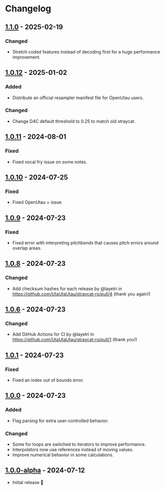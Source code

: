 # Changelog

## [1.1.0] - 2025-02-19

### Changed
 - Stretch coded features instead of decoding first for a huge performance improvement.

## [1.0.12] - 2025-01-02

### Added
 - Distribute an official resampler manifest file for OpenUtau users.

### Changed
 - Change D4C default threshold to 0.25 to match old straycat.

## [1.0.11] - 2024-08-01

### Fixed
 - Fixed vocal fry issue on some notes.

## [1.0.10] - 2024-07-25

### Fixed
 - Fixed OpenUtau + issue.

## [1.0.9] - 2024-07-23

### Fixed
 - Fixed error with interpreting pitchbends that causes pitch errors around overlap areas.

## [1.0.8] - 2024-07-23

### Changed
 - Add checksum hashes for each release by @layetri in https://github.com/UtaUtaUtau/straycat-rs/pull/4 (thank you again!)

## [1.0.6] - 2024-07-23

### Changed
 - Add GitHub Actions for CI by @layetri in https://github.com/UtaUtaUtau/straycat-rs/pull/1 (thank you!)

## [1.0.1] - 2024-07-23

### Fixed
 - Fixed an index out of bounds error.

## [1.0.0] - 2024-07-23

### Added
 - Flag parsing for extra user-controlled behavior.

### Changed
 - Some for loops are switched to iterators to improve performance.
 - Interpolators now use references instead of moving values.
 - Improve numerical behavior in some calculations.

## [1.0.0-alpha] - 2024-07-12

 - Initial release 🎉

[1.1.0]: https://github.com/UtaUtaUtau/straycat-rs/compare/v1.0.11...v1.1.0
[1.0.12]: https://github.com/UtaUtaUtau/straycat-rs/compare/v1.0.11...v1.0.12
[1.0.11]: https://github.com/UtaUtaUtau/straycat-rs/compare/v1.0.10...v1.0.11
[1.0.10]: https://github.com/UtaUtaUtau/straycat-rs/compare/v1.0.9...v1.0.10
[1.0.9]: https://github.com/UtaUtaUtau/straycat-rs/compare/v1.0.8...v1.0.9
[1.0.8]: https://github.com/UtaUtaUtau/straycat-rs/compare/v1.0.6...v1.0.8
[1.0.6]: https://github.com/UtaUtaUtau/straycat-rs/compare/v1.0.1...v1.0.6
[1.0.1]: https://github.com/UtaUtaUtau/straycat-rs/compare/v1.0.0...v1.0.1
[1.0.0]: https://github.com/UtaUtaUtau/straycat-rs/compare/v1.0.0-alpha...v1.0.0
[1.0.0-alpha]: https://github.com/UtaUtaUtau/straycat-rs/releases/tag/v1.0.0-alpha